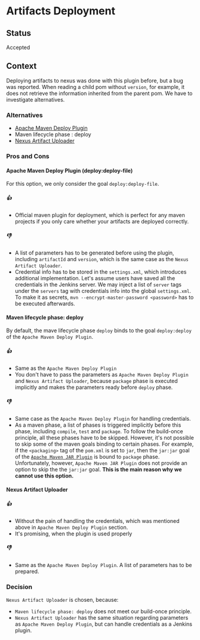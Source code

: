 # Artifacts Deployment

## Status

Accepted

## Context

Deploying artifacts to nexus was done with this plugin before, but a bug was reported.
When reading a child pom without `version`, for example, it does not retrieve the information inherited from the parent pom.
We have to investigate alternatives.

### Alternatives
* [Apache Maven Deploy Plugin](http://maven.apache.org/plugins/maven-deploy-plugin/)
* Maven lifecycle phase : deploy
* [Nexus Artifact Uploader](https://wiki.jenkins.io/display/JENKINS/Nexus+Artifact+Uploader)

### Pros and Cons

#### Apache Maven Deploy Plugin (deploy:deploy-file)
For this option, we only consider the goal `deploy:deploy-file`.
##### :+1:
- Official maven plugin for deployment, which is perfect for any maven projects if you only care whether your artifacts are deployed correctly.
##### :-1:
- A list of parameters has to be generated before using the plugin, including `artifactId` and `version`, which is the same case as the `Nexus Artifact Uploader`.
- Credential info has to be stored in the `settings.xml`, which introduces additional implementation.
Let's assume users have saved all the credentials in the Jenkins server.
We may inject a list of `server` tags under the `servers` tag with credentials info into the global `settings.xml`.
To make it as secrets, `mvn --encrypt-master-password <password>` has to be executed afterwards.


#### Maven lifecycle phase: deploy
By default, the mave lifecycle phase `deploy` binds to the goal `deploy:deploy` of the `Apache Maven Deploy Plugin`.
##### :+1:
- Same as the `Apache Maven Deploy Plugin`
- You don't have to pass the parameters as `Apache Maven Deploy Plugin` and `Nexus Artifact Uploader`, 
because `package` phase is executed implicitly and makes the parameters ready before `deploy` phase.
##### :-1:
- Same case as the `Apache Maven Deploy Plugin` for handling credentials.
- As a maven phase, a list of phases is triggered implicitly before this phase, including `compile`, `test` and `package`.
To follow the build-once principle, all these phases have to be skipped.
However, it's not possible to skip some of the maven goals binding to certain phases.
For example, if the `<packaging>` tag of the `pom.xml` is set to `jar`, then the `jar:jar` goal of the [`Apache Maven JAR Plugin`](https://maven.apache.org/plugins/maven-jar-plugin/) is bound to `package` phase.
Unfortunately, however, `Apache Maven JAR Plugin` does not provide an option to skip the the `jar:jar` goal.
**This is the main reason why we cannot use this option.**


#### Nexus Artifact Uploader
##### :+1:
- Without the pain of handling the credentials, which was mentioned above in `Apache Maven Deploy Plugin` section.
- It's promising, when the plugin is used properly
##### :-1:
- Same as the `Apache Maven Deploy Plugin`. A list of parameters has to be prepared.

### Decision
`Nexus Artifact Uploader` is chosen, because:
- `Maven lifecycle phase: deploy` does not meet our build-once principle.
- `Nexus Artifact Uploader` has the same situation regarding parameters as `Apache Maven Deploy Plugin`, but can handle credentials as a Jenkins plugin.

